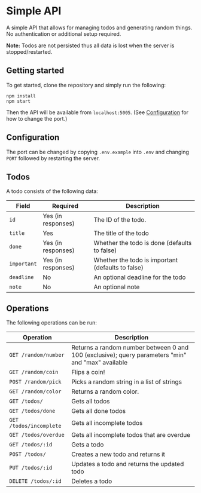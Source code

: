 # Simple API

A simple API that allows for managing todos and generating random things. No authentication or additional setup required.

**Note:** Todos are not persisted thus all data is lost when the server is stopped/restarted.

## Getting started

To get started, clone the repository and simply run the following:

```
npm install
npm start
```

Then the API will be available from `localhost:5005`. (See [Configuration](#configuration) for how to change the port.)

## Configuration

The port can be changed by copying `.env.example` into `.env` and changing `PORT` followed by restarting the server.

## Todos

A todo consists of the following data:

| Field       | Required           | Description                                       |
| ----------- | ------------------ | ------------------------------------------------- |
| `id`        | Yes (in responses) | The ID of the todo.                               |
| `title`     | Yes                | The title of the todo                             |
| `done`      | Yes (in responses) | Whether the todo is done (defaults to false)      |
| `important` | Yes (in responses) | Whether the todo is important (defaults to false) |
| `deadline`  | No                 | An optional deadline for the todo                 |
| `note`      | No                 | An optional note                                  |

## Operations

The following operations can be run:

| Operation               | Description                                                                                       |
| ----------------------- | ------------------------------------------------------------------------------------------------- |
| `GET /random/number`    | Returns a random number between 0 and 100 (exclusive); query parameters "min" and "max" available |
| `GET /random/coin`      | Flips a coin!                                                                                     |
| `POST /random/pick`     | Picks a random string in a list of strings                                                        |
| `GET /random/color`     | Returns a random color.                                                                           |
| `GET /todos/`           | Gets all todos                                                                                    |
| `GET /todos/done`       | Gets all done todos                                                                               |
| `GET /todos/incomplete` | Gets all incomplete todos                                                                         |
| `GET /todos/overdue`    | Gets all incomplete todos that are overdue                                                        |
| `GET /todos/:id`        | Gets a todo                                                                                       |
| `POST /todos/`          | Creates a new todo and returns it                                                                 |
| `PUT /todos/:id`        | Updates a todo and returns the updated todo                                                       |
| `DELETE /todos/:id`     | Deletes a todo                                                                                    |
